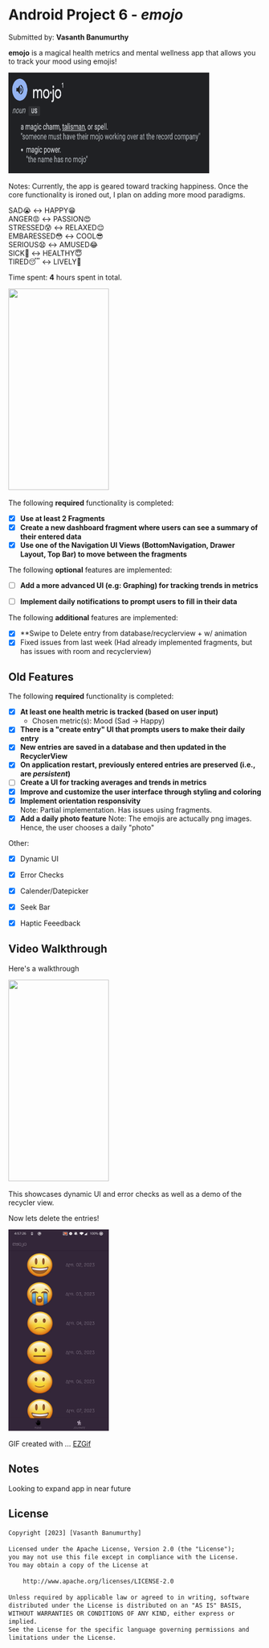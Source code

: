# Android Project 6 - *emojo*

Submitted by: **Vasanth Banumurthy**

**emojo** is a magical health metrics and mental wellness app that allows you to track your mood using emojis!


<img src="./extras/definition.png" width="400" height="200"/> 


Notes: Currently, the app is geared toward tracking happiness. Once the core functionality is ironed out, I plan on adding more mood paradigms. 

SAD😭 <-> HAPPY😁  
ANGER😡 <-> PASSION😍  
STRESSED😰 <-> RELAXED😌  
EMBARESSED😳 <-> COOL😎  
SERIOUS😧 <-> AMUSED😂  
SICK🤮 <-> HEALTHY😇  
TIRED😴 <-> LIVELY🥳   

Time spent: **4** hours spent in total.


<img src="./extras/intro.gif" width="200" height="400"/> 


The following **required** functionality is completed:

- [X] **Use at least 2 Fragments**
- [X] **Create a new dashboard fragment where users can see a summary of their entered data**
- [X] **Use one of the Navigation UI Views (BottomNavigation, Drawer Layout, Top Bar) to move between the fragments**

The following **optional** features are implemented:

- [ ] **Add a more advanced UI (e.g: Graphing) for tracking trends in metrics**
- [ ] **Implement daily notifications to prompt users to fill in their data**


The following **additional** features are implemented:
- [X] **Swipe to Delete entry from database/recyclerview + w/ animation
- [X] Fixed issues from last week (Had already implemented fragments, but has issues with room and recyclerview)

## Old Features

The following **required** functionality is completed:

- [X] **At least one health metric is tracked (based on user input)**
  - Chosen metric(s): Mood (Sad -> Happy)
- [x] **There is a "create entry" UI that prompts users to make their daily entry**
- [X] **New entries are saved in a database and then updated in the RecyclerView**
- [X] **On application restart, previously entered entries are preserved (i.e., are *persistent*)**
- [ ] **Create a UI for tracking averages and trends in metrics**
- [X] **Improve and customize the user interface through styling and coloring**
- [X] **Implement orientation responsivity**  
Note: Partial implementation. Has issues using fragments.  
- [X] **Add a daily photo feature** 
Note: The emojis are actucally png images. Hence, the user chooses a daily "photo"

Other:

- [X] Dynamic UI
- [X] Error Checks
- [X] Calender/Datepicker
- [X] Seek Bar
- [X] Haptic Feeedback



## Video Walkthrough

Here's a walkthrough

<img src="./extras/add.gif" width="200" height="400"/>

This showcases dynamic UI and error checks as well as a demo of the recycler view.


Now lets delete the entries!  

<img src="./extras/delete.gif" width="200" height="400"/>


GIF created with ...  [EZGif](https://ezgif.com/video-to-gif)
<!-- Recommended tools:
[Kap](https://getkap.co/) for macOS
[ScreenToGif](https://www.screentogif.com/) for Windows
[peek](https://github.com/phw/peek) for Linux. -->

## Notes

Looking to expand app in near future

## License

    Copyright [2023] [Vasanth Banumurthy]

    Licensed under the Apache License, Version 2.0 (the "License");
    you may not use this file except in compliance with the License.
    You may obtain a copy of the License at

        http://www.apache.org/licenses/LICENSE-2.0

    Unless required by applicable law or agreed to in writing, software
    distributed under the License is distributed on an "AS IS" BASIS,
    WITHOUT WARRANTIES OR CONDITIONS OF ANY KIND, either express or implied.
    See the License for the specific language governing permissions and
    limitations under the License.
